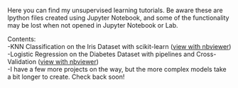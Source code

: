 
Here you can find my unsupervised learning tutorials. Be aware these are Ipython files created using Jupyter Notebook, 
and some of the functionality may be lost when not opened in Jupyter Notebook or Lab.

Contents:<br />
  -KNN Classification on the Iris Dataset with scikit-learn ([view with nbviewer](https://nbviewer.jupyter.org/github/chrisman1015/Supervised-Learning/blob/master/KNN%20Classification%20on%20the%20Iris%20Dataset%20with%20scikit-learn/Iris.ipynb))<br />
  -Logistic Regression on the Diabetes Dataset with pipelines and Cross-Validation ([view with nbviewer](https://nbviewer.jupyter.org/github/chrisman1015/Supervised-Learning/blob/master/Logistic%20Regression%20on%20the%20Diabetes%20Dataset%20with%20scikit-learn/Logistic%20Regression%20on%20the%20Iris%20Dataset%20with%20scikit-learn.ipynb)) <br />
  -I have a few more projects on the way, but the more complex models take a bit longer to create. Check back soon!
